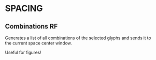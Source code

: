 SPACING
==========

Combinations RF
-------------
Generates a list of all combinations of the selected glyphs and sends it to the current space center window.

Useful for figures!